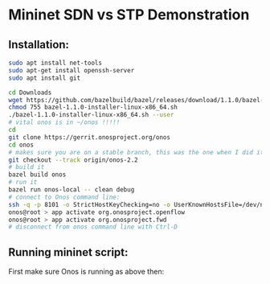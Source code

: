 Mininet SDN vs STP Demonstration
================================

Installation:
-------------

```bash
sudo apt install net-tools
sudo apt-get install openssh-server
sudo apt install git

cd Downloads
wget https://github.com/bazelbuild/bazel/releases/download/1.1.0/bazel-1.1.0-installer-linux-x86_64.sh
chmod 755 bazel-1.1.0-installer-linux-x86_64.sh 
./bazel-1.1.0-installer-linux-x86_64.sh --user
# vital onos is in ~/onos !!!!!
cd
git clone https://gerrit.onosproject.org/onos
cd onos
# makes sure you are on a stable branch, this was the one when I did it
git checkout --track origin/onos-2.2
# build it
bazel build onos
# run it
bazel run onos-local -- clean debug
# connect to Onos command line:
ssh -q -p 8101 -o StrictHostKeyChecking=no -o UserKnownHostsFile=/dev/null onos@127.0.0.1
onos@root > app activate org.onosproject.openflow
onos@root > app activate org.onosproject.fwd
# disconnect from onos command line with Ctrl-D
```
Running mininet script:
--------
First make sure Onos is running as above then:

``` bash

```

